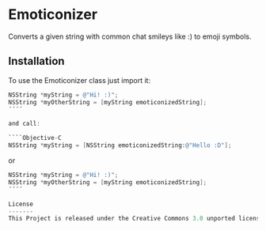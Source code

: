 Emoticonizer
============

Converts a given string with common chat smileys like :) to emoji symbols.

Installation
------------
To use the Emoticonizer class just import it:

````Objective-C
NSString *myString = @"Hi! :)";
NSString *myOtherString = [myString emoticonizedString];
´´´´

and call:

````Objective-C
NSString *myString = [NSString emoticonizedString:@"Hello :D"];
````

or

````Objective-C
NSString *myString = @"Hi! :)";
NSString *myOtherString = [myString emoticonizedString];
´´´´

License
-------
This Project is released under the Creative Commons 3.0 unported license: http://creativecommons.org/licenses/by/3.0/